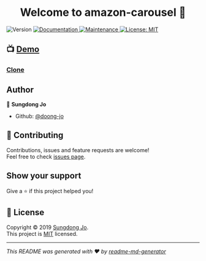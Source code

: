<h1 align="center">Welcome to amazon-carousel 👋</h1>
<p>
  <img alt="Version" src="https://img.shields.io/badge/version-0.0.1-blue.svg?cacheSeconds=2592000" />
  <a href="https://github.com/doong-jo/amazon-carousel#readme">
    <img alt="Documentation" src="https://img.shields.io/badge/documentation-yes-brightgreen.svg" target="_blank" />
  </a>
  <a href="https://github.com/doong-jo/amazon-carousel/graphs/commit-activity">
    <img alt="Maintenance" src="https://img.shields.io/badge/Maintained%3F-yes-green.svg" target="_blank" />
  </a>
  <a href="https://github.com/doong-jo/amazon-carousel/blob/master/LICENSE">
    <img alt="License: MIT" src="https://img.shields.io/badge/License-MIT-yellow.svg" target="_blank" />
  </a>
</p>

## 📺 [Demo](https://awesome-carousel.herokuapp.com/)
### [Clone](https://awesome-carousel.herokuapp.com/)


## Author

👤 **Sungdong Jo**

* Github: [@doong-jo](https://github.com/doong-jo)

## 🤝 Contributing

Contributions, issues and feature requests are welcome!<br />Feel free to check [issues page](https://github.com/doong-jo/amazon-carousel/issues).

## Show your support

Give a ⭐️ if this project helped you!

## 📝 License

Copyright © 2019 [Sungdong Jo](https://github.com/doong-jo).<br />
This project is [MIT](https://github.com/doong-jo/amazon-carousel/blob/master/LICENSE) licensed.

***
_This README was generated with ❤️ by [readme-md-generator](https://github.com/kefranabg/readme-md-generator)_
